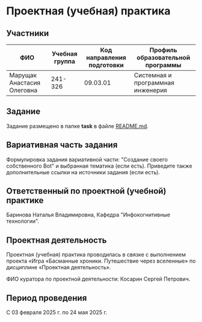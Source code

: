 # Проектная (учебная) практика

## Участники

| ФИО | Учебная группа | Код направления подготовки | Профиль образовательной программы |
|-|-|-|-|
| Марущак Анастасия Олеговна |241-326|09.03.01|Системная и программная инженерия|

## Задание

Задание размещено в папке **task** в файле [README.md](task/README.md).

## Вариативная часть задания

Формулировка задания вариативной части: "Создание своего собственного Bot" и выбранная тематика (если есть). Приведите также дополнительные ссылки на источники задания (если есть).

## Ответственный по проектной (учебной) практике

Баринова Наталья Владимировна, Кафедра "Инфокогнитивные технологии".

## Проектная деятельность

Проектная (учебная) практика проводилась в связке с выполнением проекта «Игра «Басманные хроники. Путешествие через вселенные» по дисциплине «Проектная деятельность».

ФИО куратора по проектной деятельности: Косарин Сергей Петрович. 

## Период проведения

С 03 февраля 2025 г. по 24 мая 2025 г.
